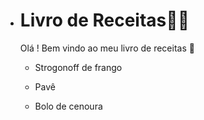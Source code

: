 - # Livro de Receitas:man_cook:

  Olá ! Bem vindo ao meu livro de receitas :wave:

  - Strogonoff de frango

  - Pavê
  - Bolo de cenoura
